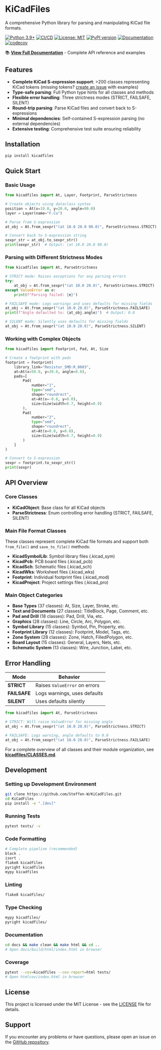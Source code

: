 # KiCadFiles

A comprehensive Python library for parsing and manipulating KiCad file formats.

[![Python 3.9+](https://img.shields.io/badge/python-3.9%2B-blue.svg)](https://www.python.org/downloads/)
[![CI/CD](https://github.com/Steffen-W/KiCadFiles/workflows/CI%2FCD%20Pipeline/badge.svg)](https://github.com/Steffen-W/KiCadFiles/actions)
[![License: MIT](https://img.shields.io/badge/License-MIT-yellow.svg)](https://opensource.org/licenses/MIT)
[![PyPI version](https://badge.fury.io/py/kicadfiles.svg)](https://badge.fury.io/py/kicadfiles)
[![Documentation](https://img.shields.io/badge/docs-sphinx-blue.svg)](https://steffen-w.github.io/KiCadFiles/)
[![codecov](https://codecov.io/gh/Steffen-W/KiCadFiles/branch/master/graph/badge.svg)](https://codecov.io/gh/Steffen-W/KiCadFiles)

📚 **[View Full Documentation](https://steffen-w.github.io/KiCadFiles/)** - Complete API reference and examples

## Features

- **Complete KiCad S-expression support**: >200 classes representing KiCad tokens (missing tokens? [create an issue](https://github.com/Steffen-W/KiCadFiles/issues) with examples)
- **Type-safe parsing**: Full Python type hints for all classes and methods
- **Flexible error handling**: Three strictness modes (STRICT, FAILSAFE, SILENT)
- **Round-trip parsing**: Parse KiCad files and convert back to S-expressions
- **Minimal dependencies**: Self-contained S-expression parsing (no external dependencies)
- **Extensive testing**: Comprehensive test suite ensuring reliability

## Installation

```bash
pip install kicadfiles
```

## Quick Start

### Basic Usage

```python
from kicadfiles import At, Layer, Footprint, ParseStrictness

# Create objects using dataclass syntax
position = At(x=10.0, y=20.0, angle=90.0)
layer = Layer(name="F.Cu")

# Parse from S-expression
at_obj = At.from_sexpr("(at 10.0 20.0 90.0)", ParseStrictness.STRICT)

# Convert back to S-expression string
sexpr_str = at_obj.to_sexpr_str()
print(sexpr_str)  # Output: (at 10.0 20.0 90.0)
```

### Parsing with Different Strictness Modes

```python
from kicadfiles import At, ParseStrictness

# STRICT mode: Raises exceptions for any parsing errors
try:
    at_obj = At.from_sexpr("(at 10.0 20.0)", ParseStrictness.STRICT)
except ValueError as e:
    print(f"Parsing failed: {e}")

# FAILSAFE mode: Logs warnings and uses defaults for missing fields
at_obj = At.from_sexpr("(at 10.0 20.0)", ParseStrictness.FAILSAFE)
print(f"Angle defaulted to: {at_obj.angle}")  # Output: 0.0

# SILENT mode: Silently uses defaults for missing fields
at_obj = At.from_sexpr("(at 10.0 20.0)", ParseStrictness.SILENT)
```

### Working with Complex Objects

```python
from kicadfiles import Footprint, Pad, At, Size

# Create a footprint with pads
footprint = Footprint(
    library_link="Resistor_SMD:R_0603",
    at=At(x=50.0, y=30.0, angle=0.0),
    pads=[
        Pad(
            number="1",
            type="smd",
            shape="roundrect",
            at=At(x=-0.8, y=0.0),
            size=Size(width=0.7, height=0.9)
        ),
        Pad(
            number="2",
            type="smd",
            shape="roundrect",
            at=At(x=0.8, y=0.0),
            size=Size(width=0.7, height=0.9)
        )
    ]
)

# Convert to S-expression
sexpr = footprint.to_sexpr_str()
print(sexpr)
```

## API Overview

### Core Classes

- **KiCadObject**: Base class for all KiCad objects
- **ParseStrictness**: Enum controlling error handling (STRICT, FAILSAFE, SILENT)

### Main File Format Classes

These classes represent complete KiCad file formats and support both `from_file()` and `save_to_file()` methods:

- **KicadSymbolLib**: Symbol library files (.kicad_sym)
- **KicadPcb**: PCB board files (.kicad_pcb)
- **KicadSch**: Schematic files (.kicad_sch)
- **KicadWks**: Worksheet files (.kicad_wks)
- **Footprint**: Individual footprint files (.kicad_mod)
- **KicadProject**: Project settings files (.kicad_pro)

### Main Object Categories

- **Base Types** (37 classes): At, Size, Layer, Stroke, etc.
- **Text and Documents** (27 classes): TitleBlock, Page, Comment, etc.
- **Pad and Drill** (18 classes): Pad, Drill, Via, etc.
- **Graphics** (28 classes): Line, Circle, Arc, Polygon, etc.
- **Symbol Library** (15 classes): Symbol, Pin, Property, etc.
- **Footprint Library** (12 classes): Footprint, Model, Tags, etc.
- **Zone System** (28 classes): Zone, Hatch, FilledPolygon, etc.
- **Board Layout** (15 classes): General, Layers, Nets, etc.
- **Schematic System** (13 classes): Wire, Junction, Label, etc.

## Error Handling

| Mode | Behavior |
|------|----------|
| **STRICT** | Raises `ValueError` on errors |
| **FAILSAFE** | Logs warnings, uses defaults |
| **SILENT** | Uses defaults silently |

```python
from kicadfiles import At, ParseStrictness

# STRICT: Will raise ValueError for missing angle
at_obj = At.from_sexpr("(at 10.0 20.0)", ParseStrictness.STRICT)

# FAILSAFE: Logs warning, angle defaults to 0.0
at_obj = At.from_sexpr("(at 10.0 20.0)", ParseStrictness.FAILSAFE)
```

For a complete overview of all classes and their module organization, see **[kicadfiles/CLASSES.md](kicadfiles/CLASSES.md)**.

## Development

### Setting up Development Environment

```bash
git clone https://github.com/Steffen-W/KiCadFiles.git
cd KiCadFiles
pip install -e ".[dev]"
```

### Running Tests

```bash
pytest tests/ -v
```

### Code Formatting

```bash
# Complete pipeline (recommended)
black .
isort .
flake8 kicadfiles
pyright kicadfiles
mypy kicadfiles
```

### Linting

```bash
flake8 kicadfiles/
```

### Type Checking

```bash
mypy kicadfiles/
pyright kicadfiles/
```

### Documentation

```bash
cd docs && make clean && make html && cd ..
# Open docs/build/html/index.html in browser
```

### Coverage

```bash
pytest --cov=kicadfiles --cov-report=html tests/
# Open htmlcov/index.html in browser
```

## License

This project is licensed under the MIT License - see the [LICENSE](LICENSE) file for details.

## Support

If you encounter any problems or have questions, please open an issue on the [GitHub repository](https://github.com/Steffen-W/KiCadFiles/issues).
